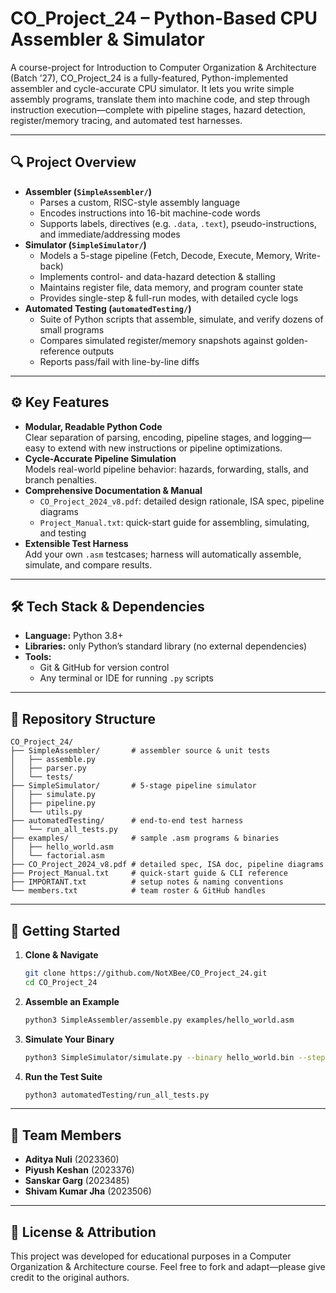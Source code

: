 # CO_Project_24 – Python-Based CPU Assembler & Simulator

A course-project for Introduction to Computer Organization & Architecture (Batch ’27), CO_Project_24 is a fully-featured, Python-implemented assembler and cycle-accurate CPU simulator. It lets you write simple assembly programs, translate them into machine code, and step through instruction execution—complete with pipeline stages, hazard detection, register/memory tracing, and automated test harnesses.

---

## 🔍 Project Overview

- **Assembler (`SimpleAssembler/`)**  
  - Parses a custom, RISC-style assembly language  
  - Encodes instructions into 16-bit machine-code words  
  - Supports labels, directives (e.g. `.data`, `.text`), pseudo-instructions, and immediate/addressing modes  
- **Simulator (`SimpleSimulator/`)**  
  - Models a 5-stage pipeline (Fetch, Decode, Execute, Memory, Write-back)  
  - Implements control- and data-hazard detection & stalling  
  - Maintains register file, data memory, and program counter state  
  - Provides single-step & full-run modes, with detailed cycle logs  
- **Automated Testing (`automatedTesting/`)**  
  - Suite of Python scripts that assemble, simulate, and verify dozens of small programs  
  - Compares simulated register/memory snapshots against golden-reference outputs  
  - Reports pass/fail with line-by-line diffs  

---

## ⚙️ Key Features

- **Modular, Readable Python Code**  
  Clear separation of parsing, encoding, pipeline stages, and logging—easy to extend with new instructions or pipeline optimizations.  
- **Cycle-Accurate Pipeline Simulation**  
  Models real-world pipeline behavior: hazards, forwarding, stalls, and branch penalties.  
- **Comprehensive Documentation & Manual**  
  - `CO_Project_2024_v8.pdf`: detailed design rationale, ISA spec, pipeline diagrams  
  - `Project_Manual.txt`: quick-start guide for assembling, simulating, and testing  
- **Extensible Test Harness**  
  Add your own `.asm` testcases; harness will automatically assemble, simulate, and compare results.  

---

## 🛠 Tech Stack & Dependencies

- **Language:** Python 3.8+  
- **Libraries:** only Python’s standard library (no external dependencies)  
- **Tools:**  
  - Git & GitHub for version control  
  - Any terminal or IDE for running `.py` scripts  

---

## 📂 Repository Structure

```
CO_Project_24/
├── SimpleAssembler/       # assembler source & unit tests
│   ├── assemble.py
│   ├── parser.py
│   └── tests/
├── SimpleSimulator/       # 5‑stage pipeline simulator
│   ├── simulate.py
│   ├── pipeline.py
│   └── utils.py
├── automatedTesting/      # end‑to‑end test harness
│   └── run_all_tests.py
├── examples/              # sample .asm programs & binaries
│   ├── hello_world.asm
│   └── factorial.asm
├── CO_Project_2024_v8.pdf # detailed spec, ISA doc, pipeline diagrams
├── Project_Manual.txt     # quick‑start guide & CLI reference
├── IMPORTANT.txt          # setup notes & naming conventions
└── members.txt            # team roster & GitHub handles
```

---

## 🚀 Getting Started

1. **Clone & Navigate**  
   ```bash
   git clone https://github.com/NotXBee/CO_Project_24.git
   cd CO_Project_24

2. **Assemble an Example**

   ```bash
   python3 SimpleAssembler/assemble.py examples/hello_world.asm
   ```
3. **Simulate Your Binary**

   ```bash
   python3 SimpleSimulator/simulate.py --binary hello_world.bin --step
   ```
4. **Run the Test Suite**

   ```bash
   python3 automatedTesting/run_all_tests.py
   ```

---

## 👥 Team Members

* **Aditya Nuli** (2023360)
* **Piyush Keshan** (2023376)
* **Sanskar Garg** (2023485)
* **Shivam Kumar Jha** (2023506)

---

## 📄 License & Attribution

This project was developed for educational purposes in a Computer Organization & Architecture course. Feel free to fork and adapt—please give credit to the original authors.
